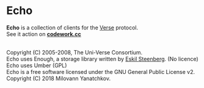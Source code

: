 # Echo

**Echo** is a collection of clients for the [Verse](https://github.com/versenaut) protocol.<br/>
See it action on **[codework.cc](http://www.codework.cc)** <br/><br/>

Copyright (C) 2005-2008, The Uni-Verse Consortium.<br/>
Echo uses Enough, a storage library written by [Eskil Steenberg](http://www.quelsolaar.com). (No licence)<br/>
Echo uses Umber (GPL)<br/>
Echo is a free software licensed under the GNU General Public License v2.<br/>
Copyright (C) 2018 Milovann Yanatchkov.<br/>
